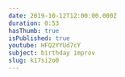 ```yaml
---
date: 2019-10-12T12:00:00.000Z
duration: 0:53
hasThumb: true
isPublished: true
youtube: HFQ2YYUd7cY
subject: birthday improv
slug: k17si2o0
---
```


